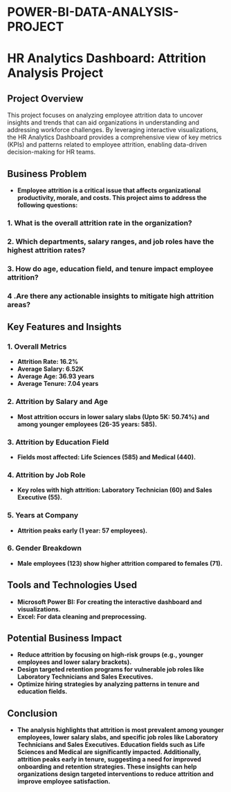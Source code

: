 # POWER-BI-DATA-ANALYSIS-PROJECT
# HR Analytics Dashboard: Attrition Analysis Project
## Project Overview
This project focuses on analyzing employee attrition data to uncover insights and trends that can aid organizations in understanding and addressing workforce challenges. By leveraging interactive visualizations, the HR Analytics Dashboard provides a comprehensive view of key metrics (KPIs) and patterns related to employee attrition, enabling data-driven decision-making for HR teams.

## Business Problem
- **Employee attrition is a critical issue that affects organizational productivity, morale, and costs. This project aims to address the following questions:**

### 1. What is the overall attrition rate in the organization?
### 2. Which departments, salary ranges, and job roles have the highest attrition rates?
### 3. How do age, education field, and tenure impact employee attrition?
### 4 .Are there any actionable insights to mitigate high attrition areas?

## Key Features and Insights
### 1. Overall Metrics

- **Attrition Rate: 16.2%**
- **Average Salary: 6.52K**
- **Average Age: 36.93 years**
- **Average Tenure: 7.04 years**
### 2. Attrition by Salary and Age

- **Most attrition occurs in lower salary slabs (Upto 5K: 50.74%) and among younger employees (26-35 years: 585).**
### 3. Attrition by Education Field

- **Fields most affected: Life Sciences (585) and Medical (440).**
### 4. Attrition by Job Role

- **Key roles with high attrition: Laboratory Technician (60) and Sales Executive (55).**
### 5. Years at Company

- **Attrition peaks early (1 year: 57 employees).**
### 6. Gender Breakdown

- **Male employees (123) show higher attrition compared to females (71).**

## Tools and Technologies Used
- **Microsoft Power BI: For creating the interactive dashboard and visualizations.**
- **Excel: For data cleaning and preprocessing.**

## Potential Business Impact
- **Reduce attrition by focusing on high-risk groups (e.g., younger employees and lower salary brackets).**
- **Design targeted retention programs for vulnerable job roles like Laboratory Technicians and Sales Executives.**
- **Optimize hiring strategies by analyzing patterns in tenure and education fields.**


## Conclusion
- **The analysis highlights that attrition is most prevalent among younger employees, lower salary slabs, and specific job roles like Laboratory Technicians and Sales Executives. Education fields such as Life Sciences and Medical are significantly impacted. Additionally, attrition peaks early in tenure, suggesting a need for improved onboarding and retention strategies. These insights can help organizations design targeted interventions to reduce attrition and improve employee satisfaction.**
